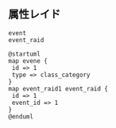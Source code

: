 ## 属性レイド

```
event
event_raid
```


```
@startuml
map evene {
 id => 1
 type => class_category
}
map event_raid1 event_raid {
 id => 1
 event_id => 1
}
@enduml
```

